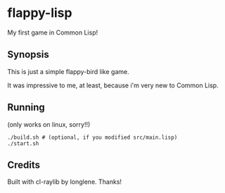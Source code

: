 # flappy-lisp
My first game in Common Lisp!

## Synopsis
This is just a simple flappy-bird like game.

It was impressive to me, at least, because i'm very new to Common Lisp.

## Running
(only works on linux, sorry!!)
```
./build.sh # (optional, if you modified src/main.lisp)
./start.sh
```

## Credits
Built with cl-raylib by longlene. Thanks!
